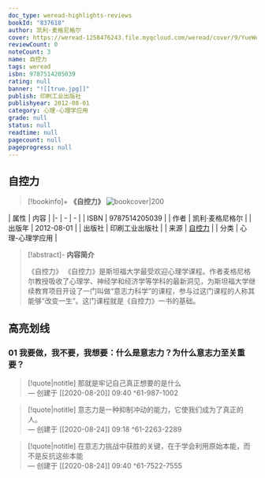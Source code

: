 ```yaml
---
doc_type: weread-highlights-reviews
bookId: "837618"
author: 凯利·麦格尼格尔
cover: https://weread-1258476243.file.myqcloud.com/weread/cover/9/YueWen_837618/t7_YueWen_837618.jpg
reviewCount: 0
noteCount: 3
name: 自控力
tags: weread
isbn: 9787514205039
rating: null
banner: "![[true.jpg]]"
publish: 印刷工业出版社
publishyear: 2012-08-01
category: 心理-心理学应用
grade: null
status: null
readtime: null
pagecount: null
pageprogress: null
---
```


## 自控力

> [!bookinfo]+ **《自控力》**
> ![bookcover|200](https://weread-1258476243.file.myqcloud.com/weread/cover/9/YueWen_837618/t7_YueWen_837618.jpg)
>
| 属性   | 内容                                       |
|- | - | - |
| ISBN   | 9787514205039  |
| 作者   | 凯利·麦格尼格尔                         |
| 出版年 | 2012-08-01   | 
| 出版社 | 印刷工业出版社                       |
| 来源   | [自控力](https://weread.qq.com/web/) |
| 分类   | 心理-心理学应用                        |

> [!abstract]- **内容简介**
> 
> 《自控力》
> 《自控力》是斯坦福大学最受欢迎心理学课程。作者麦格尼格尔教授吸收了心理学、神经学和经济学等学科的最新洞见，为斯坦福大学继续教育项目开设了一门叫做“意志力科学”的课程，参与过这门课程的人称其能够“改变一生”。这门课程就是《自控力》一书的基础。

## 高亮划线
### 01 我要做，我不要，我想要：什么是意志力？为什么意志力至关重要？

> [!quote|notitle] 
> 那就是牢记自己真正想要的是什么  
— 创建于 [[2020-08-20]] 09:40 ^61-987-1002

> [!quote|notitle] 
> 意志力是一种抑制冲动的能力，它使我们成为了真正的人。  
— 创建于 [[2020-08-24]] 09:18 ^61-2263-2289

> [!quote|notitle] 
> 在意志力挑战中获胜的关键，在于学会利用原始本能，而不是反抗这些本能  
— 创建于 [[2020-08-24]] 09:40 ^61-7522-7555


